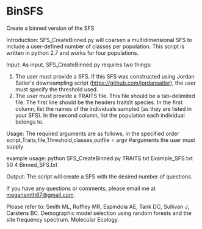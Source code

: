 # BinSFS
Create a binned version of the SFS

Introduction:
SFS_CreateBinned.py will coarsen a multidimensional SFS to include a user-defined number
of classes per population. This script is written in python 2.7 and works for four populations.

Input: 
As input, SFS_CreateBinned.py requires two things: 
1.  The user must provide a SFS. If this SFS was constructed using Jordan Satler's 
    downsampling script (https://github.com/jordansatler), the user must specify the 
    threshold used. 
2.  The user must provide a TRAITS file. This file should be a tab-delimited file. The
    first line should be the headers traits\t species. In the first column, list the names
    of the individuals sampled (as they are listed in your SFS). In the second column, 
    list the population each individual belongs to.

Usage: 
The required arguments are as follows, in the specified order
script,Traits,file,Threshold,classes,outfile = argv #arguments the user must supply

example usage:
python SFS_CreateBinned.py TRAITS.txt Example_SFS.txt 50 4 Binned_SFS.txt

Output: 
The script will create a SFS with the desired number of questions.

If you have any questions or comments, please email me at megansmth67@gmail.com.

Please refer to: Smith ML, Ruffley MR, Espíndola AE, Tank DC, Sullivan J, Carstens BC. Demographic model selection using random forests and the site frequency spectrum. Molecular Ecology.
